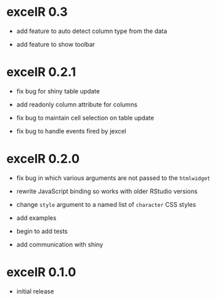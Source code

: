 # excelR 0.3

* add feature to auto detect column type from the data

* add feature to show toolbar

# excelR 0.2.1

* fix bug for shiny table update

* add readonly column attribute for columns

* fix bug to maintain cell selection on table update

* fix bug to handle events fired by jexcel

# excelR 0.2.0

* fix bug in which various arguments are not passed to the `htmlwidget`

* rewrite JavaScript binding so works with older RStudio versions

* change `style` argument to a named list of `character` CSS styles

* add examples

* begin to add tests

* add communication with shiny


# excelR 0.1.0

* initial release
